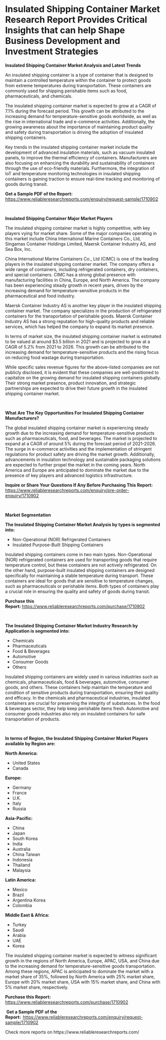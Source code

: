 <p><h1>Insulated Shipping Container Market Research Report Provides Critical Insights that can help Shape Business Development and Investment Strategies</h1></p><p><strong>Insulated Shipping Container Market Analysis and Latest Trends</strong></p>
<p><p>An insulated shipping container is a type of container that is designed to maintain a controlled temperature within the container to protect goods from extreme temperatures during transportation. These containers are commonly used for shipping perishable items such as food, pharmaceuticals, and chemicals.</p><p>The insulated shipping container market is expected to grow at a CAGR of 7.1% during the forecast period. This growth can be attributed to the increasing demand for temperature-sensitive goods worldwide, as well as the rise in international trade and e-commerce activities. Additionally, the growing awareness about the importance of maintaining product quality and safety during transportation is driving the adoption of insulated shipping containers.</p><p>Key trends in the insulated shipping container market include the development of advanced insulation materials, such as vacuum insulated panels, to improve the thermal efficiency of containers. Manufacturers are also focusing on enhancing the durability and sustainability of containers through the use of eco-friendly materials. Furthermore, the integration of IoT and temperature monitoring technologies in insulated shipping containers is gaining traction to ensure real-time tracking and monitoring of goods during transit.</p></p>
<p><strong>Get a Sample PDF of the Report:&nbsp;</strong> <a href="https://www.reliableresearchreports.com/enquiry/request-sample/1710902">https://www.reliableresearchreports.com/enquiry/request-sample/1710902</a></p>
<p>&nbsp;</p>
<p><strong>Insulated Shipping Container Major Market Players</strong></p>
<p><p>The insulated shipping container market is highly competitive, with key players vying for market share. Some of the major companies operating in this market include China International Marine Containers Co., Ltd, Singamas Container Holdings Limited, Maersk Container Industry AS, and Sea Box, Inc.</p><p>China International Marine Containers Co., Ltd (CIMC) is one of the leading players in the insulated shipping container market. The company offers a wide range of containers, including refrigerated containers, dry containers, and special containers. CIMC has a strong global presence with manufacturing facilities in China, Europe, and North America. The company has been experiencing steady growth in recent years, driven by the increasing demand for temperature-sensitive products in the pharmaceutical and food industry.</p><p>Maersk Container Industry AS is another key player in the insulated shipping container market. The company specializes in the production of refrigerated containers for the transportation of perishable goods. Maersk Container Industry AS has a strong reputation for high-quality products and reliable services, which has helped the company to expand its market presence.</p><p>In terms of market size, the insulated shipping container market is estimated to be valued at around $3.5 billion in 2021 and is projected to grow at a CAGR of 5.2% from 2021 to 2026. This growth can be attributed to the increasing demand for temperature-sensitive products and the rising focus on reducing food wastage during transportation.</p><p>While specific sales revenue figures for the above-listed companies are not publicly disclosed, it is evident that these companies are well-positioned to capitalize on the growing demand for insulated shipping containers globally. Their strong market presence, product innovation, and strategic partnerships are expected to drive their future growth in the insulated shipping container market.</p></p>
<p>&nbsp;</p>
<p><strong>What Are The Key Opportunities For Insulated Shipping Container Manufacturers?</strong></p>
<p><p>The global insulated shipping container market is experiencing steady growth due to the increasing demand for temperature-sensitive products such as pharmaceuticals, food, and beverages. The market is projected to expand at a CAGR of around 5% during the forecast period of 2021-2026. The surge in e-commerce activities and the implementation of stringent regulations for product safety are driving the market growth. Additionally, advancements in insulation technology and sustainable packaging solutions are expected to further propel the market in the coming years. North America and Europe are anticipated to dominate the market due to the presence of key players and advanced logistics infrastructure.</p></p>
<p><strong>Inquire or Share Your Questions If Any Before Purchasing This Report:</strong> <a href="https://www.reliableresearchreports.com/enquiry/pre-order-enquiry/1710902">https://www.reliableresearchreports.com/enquiry/pre-order-enquiry/1710902</a></p>
<p>&nbsp;</p>
<p><strong>Market Segmentation</strong></p>
<p><strong>The Insulated Shipping Container Market Analysis by types is segmented into:</strong></p>
<p><ul><li>Non-Operational (NOR) Refrigerated Containers</li><li>Insulated Purpose-Built Shipping Containers</li></ul></p>
<p><p>Insulated shipping containers come in two main types. Non-Operational (NOR) refrigerated containers are used for transporting goods that require temperature control, but these containers are not actively refrigerated. On the other hand, purpose-built insulated shipping containers are designed specifically for maintaining a stable temperature during transport. These containers are ideal for goods that are sensitive to temperature changes, such as pharmaceuticals or perishable items. Both types of containers play a crucial role in ensuring the quality and safety of goods during transit.</p></p>
<p><strong>Purchase this Report:&nbsp;</strong><a href="https://www.reliableresearchreports.com/purchase/1710902">https://www.reliableresearchreports.com/purchase/1710902</a></p>
<p>&nbsp;</p>
<p><strong>The Insulated Shipping Container Market Industry Research by Application is segmented into:</strong></p>
<p><ul><li>Chemicals</li><li>Pharmaceuticals</li><li>Food & Beverages</li><li>Automotive</li><li>Consumer Goods</li><li>Others</li></ul></p>
<p><p>Insulated shipping containers are widely used in various industries such as chemicals, pharmaceuticals, food & beverages, automotive, consumer goods, and others. These containers help maintain the temperature and condition of sensitive products during transportation, ensuring their quality and efficacy. In the chemicals and pharmaceutical industries, insulated containers are crucial for preserving the integrity of substances. In the food & beverages sector, they help keep perishable items fresh. Automotive and consumer goods industries also rely on insulated containers for safe transportation of products.</p></p>
<p>&nbsp;</p>
<p><strong>In terms of Region, the Insulated Shipping Container Market Players available by Region are:</strong></p>
<p>
    <p> <strong> North America: </strong>
        <ul>
            <li>United States</li>
            <li>Canada</li>
        </ul>
        </p> 
    <p> <strong> Europe: </strong>
        <ul>
            <li>Germany</li>
            <li>France</li>
            <li>U.K.</li>
            <li>Italy</li>
            <li>Russia</li>
        </ul>
        </p> 
    <p> <strong> Asia-Pacific: </strong>
        <ul>
            <li>China</li>
            <li>Japan</li>
            <li>South Korea</li>
            <li>India</li>
            <li>Australia</li>
            <li>China Taiwan</li>
            <li>Indonesia</li>
            <li>Thailand</li>
            <li>Malaysia</li>
        </ul>
        </p> 
    <p> <strong> Latin America: </strong>
        <ul>
            <li>Mexico</li>
            <li>Brazil</li>
            <li>Argentina Korea</li>
            <li>Colombia</li>
        </ul>
        </p> 
    <p> <strong> Middle East & Africa: </strong>
        <ul>
            <li>Turkey</li>
            <li>Saudi</li>
            <li>Arabia</li>
            <li>UAE</li>
            <li>Korea</li>
        </ul>
    </p>
    </p>
<p><p>The insulated shipping container market is expected to witness significant growth in the regions of North America, Europe, APAC, USA, and China due to the increasing demand for temperature-sensitive goods transportation. Among these regions, APAC is anticipated to dominate the market with a market share of 35%, followed by North America with 25% market share, Europe with 20% market share, USA with 15% market share, and China with 5% market share, respectively.</p></p>
<p><strong>Purchase this Report: </strong><a href="https://www.reliableresearchreports.com/purchase/1710902">https://www.reliableresearchreports.com/purchase/1710902</a></p>
<p>&nbsp;<strong>Get a Sample PDF of the Report:&nbsp;&nbsp;</strong><a href="https://www.reliableresearchreports.com/enquiry/request-sample/1710902">https://www.reliableresearchreports.com/enquiry/request-sample/1710902</a></p>
<p><strong></strong></p>
<p>Check more reports on https://www.reliableresearchreports.com/</p>
